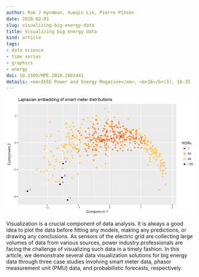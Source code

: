 ```yaml
---
author: Rob J Hyndman, Xueqin Lin, Pierre Pinson
date: 2018-02-01
slug: visualizing-big-energy-data
title: Visualizing big energy data
kind: article
tags:
- data science
- time series
- graphics
- energy
doi: 10.1109/MPE.2018.2801441
details: <em>IEEE Power and Energy Magazine</em>, <b>16</b>(3), 18-25
---
```


![](/img/laplacian.png)

Visualization is a crucial component of data analysis. It is always a good idea to plot the data before fitting any models, making any predictions, or drawing any conclusions. As sensors of the electric grid are collecting large volumes of data from various sources, power industry professionals are facing the challenge of visualizing such data in a timely fashion. In this article, we demonstrate several data visualization solutions for big energy data through three case studies involving smart meter data, phasor measurement unit (PMU) data, and probabilistic forecasts, respectively.
